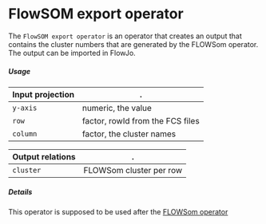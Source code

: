 # FlowSOM export operator

The `FlowSOM export operator` is an operator that creates an output that contains the cluster numbers that are generated by the FLOWSom operator. The output can be imported in FlowJo.

##### Usage

Input projection|.
---|---
`y-axis`            | numeric, the value
`row`               | factor, rowId from the FCS files
`column`            | factor, the cluster names

Output relations|.
---|---
`cluster`           | FLOWSom cluster per row

##### Details

This operator is supposed to be used after the [FLOWSom operator](https://github.com/tercen/flowsom_operator)
